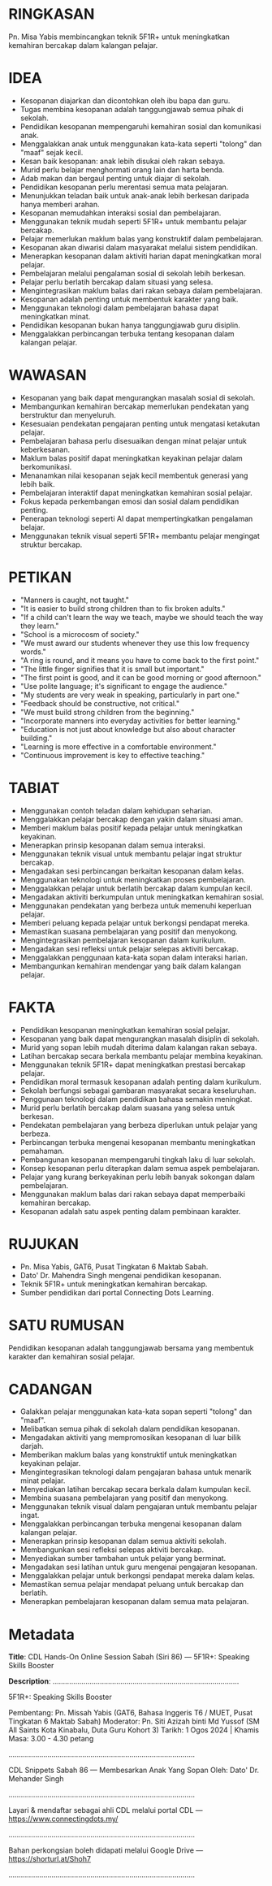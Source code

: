 # RINGKASAN
Pn. Misa Yabis membincangkan teknik 5F1R+ untuk meningkatkan kemahiran bercakap dalam kalangan pelajar.

# IDEA
- Kesopanan diajarkan dan dicontohkan oleh ibu bapa dan guru.
- Tugas membina kesopanan adalah tanggungjawab semua pihak di sekolah.
- Pendidikan kesopanan mempengaruhi kemahiran sosial dan komunikasi anak.
- Menggalakkan anak untuk menggunakan kata-kata seperti "tolong" dan "maaf" sejak kecil.
- Kesan baik kesopanan: anak lebih disukai oleh rakan sebaya.
- Murid perlu belajar menghormati orang lain dan harta benda.
- Adab makan dan bergaul penting untuk diajar di sekolah.
- Pendidikan kesopanan perlu merentasi semua mata pelajaran.
- Menunjukkan teladan baik untuk anak-anak lebih berkesan daripada hanya memberi arahan.
- Kesopanan memudahkan interaksi sosial dan pembelajaran.
- Menggunakan teknik mudah seperti 5F1R+ untuk membantu pelajar bercakap.
- Pelajar memerlukan maklum balas yang konstruktif dalam pembelajaran.
- Kesopanan akan diwarisi dalam masyarakat melalui sistem pendidikan.
- Menerapkan kesopanan dalam aktiviti harian dapat meningkatkan moral pelajar.
- Pembelajaran melalui pengalaman sosial di sekolah lebih berkesan.
- Pelajar perlu berlatih bercakap dalam situasi yang selesa.
- Mengintegrasikan maklum balas dari rakan sebaya dalam pembelajaran.
- Kesopanan adalah penting untuk membentuk karakter yang baik.
- Menggunakan teknologi dalam pembelajaran bahasa dapat meningkatkan minat.
- Pendidikan kesopanan bukan hanya tanggungjawab guru disiplin.
- Menggalakkan perbincangan terbuka tentang kesopanan dalam kalangan pelajar.

# WAWASAN
- Kesopanan yang baik dapat mengurangkan masalah sosial di sekolah.
- Membangunkan kemahiran bercakap memerlukan pendekatan yang berstruktur dan menyeluruh.
- Kesesuaian pendekatan pengajaran penting untuk mengatasi ketakutan pelajar.
- Pembelajaran bahasa perlu disesuaikan dengan minat pelajar untuk keberkesanan.
- Maklum balas positif dapat meningkatkan keyakinan pelajar dalam berkomunikasi.
- Menanamkan nilai kesopanan sejak kecil membentuk generasi yang lebih baik.
- Pembelajaran interaktif dapat meningkatkan kemahiran sosial pelajar.
- Fokus kepada perkembangan emosi dan sosial dalam pendidikan penting.
- Penerapan teknologi seperti AI dapat mempertingkatkan pengalaman belajar.
- Menggunakan teknik visual seperti 5F1R+ membantu pelajar mengingat struktur bercakap.

# PETIKAN
- "Manners is caught, not taught."
- "It is easier to build strong children than to fix broken adults."
- "If a child can't learn the way we teach, maybe we should teach the way they learn."
- "School is a microcosm of society."
- "We must award our students whenever they use this low frequency words."
- "A ring is round, and it means you have to come back to the first point."
- "The little finger signifies that it is small but important."
- "The first point is good, and it can be good morning or good afternoon."
- "Use polite language; it's significant to engage the audience."
- "My students are very weak in speaking, particularly in part one."
- "Feedback should be constructive, not critical."
- "We must build strong children from the beginning."
- "Incorporate manners into everyday activities for better learning."
- "Education is not just about knowledge but also about character building."
- "Learning is more effective in a comfortable environment."
- "Continuous improvement is key to effective teaching."

# TABIAT
- Menggunakan contoh teladan dalam kehidupan seharian.
- Menggalakkan pelajar bercakap dengan yakin dalam situasi aman.
- Memberi maklum balas positif kepada pelajar untuk meningkatkan keyakinan.
- Menerapkan prinsip kesopanan dalam semua interaksi.
- Menggunakan teknik visual untuk membantu pelajar ingat struktur bercakap.
- Mengadakan sesi perbincangan berkaitan kesopanan dalam kelas.
- Menggunakan teknologi untuk meningkatkan proses pembelajaran.
- Menggalakkan pelajar untuk berlatih bercakap dalam kumpulan kecil.
- Mengadakan aktiviti berkumpulan untuk meningkatkan kemahiran sosial.
- Menggunakan pendekatan yang berbeza untuk memenuhi keperluan pelajar.
- Memberi peluang kepada pelajar untuk berkongsi pendapat mereka.
- Memastikan suasana pembelajaran yang positif dan menyokong.
- Mengintegrasikan pembelajaran kesopanan dalam kurikulum.
- Mengadakan sesi refleksi untuk pelajar selepas aktiviti bercakap.
- Menggalakkan penggunaan kata-kata sopan dalam interaksi harian.
- Membangunkan kemahiran mendengar yang baik dalam kalangan pelajar.

# FAKTA
- Pendidikan kesopanan meningkatkan kemahiran sosial pelajar.
- Kesopanan yang baik dapat mengurangkan masalah disiplin di sekolah.
- Murid yang sopan lebih mudah diterima dalam kalangan rakan sebaya.
- Latihan bercakap secara berkala membantu pelajar membina keyakinan.
- Menggunakan teknik 5F1R+ dapat meningkatkan prestasi bercakap pelajar.
- Pendidikan moral termasuk kesopanan adalah penting dalam kurikulum.
- Sekolah berfungsi sebagai gambaran masyarakat secara keseluruhan.
- Penggunaan teknologi dalam pendidikan bahasa semakin meningkat.
- Murid perlu berlatih bercakap dalam suasana yang selesa untuk berkesan.
- Pendekatan pembelajaran yang berbeza diperlukan untuk pelajar yang berbeza.
- Perbincangan terbuka mengenai kesopanan membantu meningkatkan pemahaman.
- Pembangunan kesopanan mempengaruhi tingkah laku di luar sekolah.
- Konsep kesopanan perlu diterapkan dalam semua aspek pembelajaran.
- Pelajar yang kurang berkeyakinan perlu lebih banyak sokongan dalam pembelajaran.
- Menggunakan maklum balas dari rakan sebaya dapat memperbaiki kemahiran bercakap.
- Kesopanan adalah satu aspek penting dalam pembinaan karakter.

# RUJUKAN
- Pn. Misa Yabis, GAT6, Pusat Tingkatan 6 Maktab Sabah.
- Dato' Dr. Mahendra Singh mengenai pendidikan kesopanan.
- Teknik 5F1R+ untuk meningkatkan kemahiran bercakap.
- Sumber pendidikan dari portal Connecting Dots Learning.

# SATU RUMUSAN
Pendidikan kesopanan adalah tanggungjawab bersama yang membentuk karakter dan kemahiran sosial pelajar.

# CADANGAN
- Galakkan pelajar menggunakan kata-kata sopan seperti "tolong" dan "maaf".
- Melibatkan semua pihak di sekolah dalam pendidikan kesopanan.
- Mengadakan aktiviti yang mempromosikan kesopanan di luar bilik darjah.
- Memberikan maklum balas yang konstruktif untuk meningkatkan keyakinan pelajar.
- Mengintegrasikan teknologi dalam pengajaran bahasa untuk menarik minat pelajar.
- Menyediakan latihan bercakap secara berkala dalam kumpulan kecil.
- Membina suasana pembelajaran yang positif dan menyokong.
- Menggunakan teknik visual dalam pengajaran untuk membantu pelajar ingat.
- Menggalakkan perbincangan terbuka mengenai kesopanan dalam kalangan pelajar.
- Menerapkan prinsip kesopanan dalam semua aktiviti sekolah.
- Membangunkan sesi refleksi selepas aktiviti bercakap.
- Menyediakan sumber tambahan untuk pelajar yang berminat.
- Mengadakan sesi latihan untuk guru mengenai pengajaran kesopanan.
- Menggalakkan pelajar untuk berkongsi pendapat mereka dalam kelas.
- Memastikan semua pelajar mendapat peluang untuk bercakap dan berlatih.
- Menerapkan pembelajaran kesopanan dalam semua mata pelajaran.

# Metadata
**Title**: CDL Hands-On Online Session Sabah (Siri 86) — 5F1R+: Speaking Skills Booster

**Description**: ...........................................................................................

5F1R+: Speaking Skills Booster

Pembentang: Pn. Missah Yabis (GAT6, Bahasa Inggeris T6 / MUET, Pusat Tingkatan 6 Maktab Sabah) 
Moderator: Pn. Siti Azizah binti Md Yussof (SM All Saints Kota Kinabalu, Duta Guru Kohort 3) 
Tarikh: 1 Ogos 2024   |   Khamis
Masa: 3.00 - 4.30 petang

...........................................................................................

CDL Snippets Sabah 86 — Membesarkan Anak Yang Sopan
Oleh: Dato' Dr. Mehander Singh

...........................................................................................

Layari & mendaftar sebagai ahli CDL melalui portal CDL — https://www.connectingdots.my/

...........................................................................................

Bahan perkongsian boleh didapati melalui Google Drive — https://shorturl.at/Shoh7

...........................................................................................